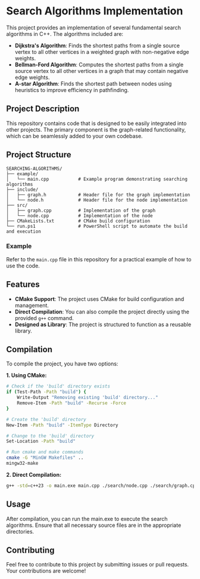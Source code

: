# Search Algorithms Implementation

This project provides an implementation of several fundamental search algorithms in C++. The algorithms included are:

- **Dijkstra's Algorithm**: Finds the shortest paths from a single source vertex to all other vertices in a weighted graph with non-negative edge weights.
- **Bellman-Ford Algorithm**: Computes the shortest paths from a single source vertex to all other vertices in a graph that may contain negative edge weights.
- **A-star Algorithm**: Finds the shortest path between nodes using heuristics to improve efficiency in pathfinding.

## Project Description

This repository contains code that is designed to be easily integrated into other projects. The primary component is the graph-related functionality, which can be seamlessly added to your own codebase.

## Project Structure
```
SEARCHING-ALGORITHMS/
├── example/
│   └── main.cpp           # Example program demonstrating searching algorithms
├── include/
│   ├── graph.h            # Header file for the graph implementation
│   └── node.h             # Header file for the node implementation
├── src/
│   ├── graph.cpp          # Implementation of the graph
│   └── node.cpp           # Implementation of the node
├── CMakeLists.txt         # CMake build configuration
└── run.ps1                # PowerShell script to automate the build and execution
```

### Example

Refer to the `main.cpp` file in this repository for a practical example of how to use the code.

## Features

- **CMake Support**: The project uses CMake for build configuration and management.
- **Direct Compilation**: You can also compile the project directly using the provided `g++` command.
- **Designed as Library**: The project is structured to function as a reusable library.

## Compilation

To compile the project, you have two options:

**1. Using CMake:**

   ```sh
   # Check if the 'build' directory exists
   if (Test-Path -Path "build") {
       Write-Output "Removing existing 'build' directory..."
       Remove-Item -Path "build" -Recurse -Force
   }
   
   # Create the 'build' directory
   New-Item -Path "build" -ItemType Directory
   
   # Change to the 'build' directory
   Set-Location -Path "build"
   
   # Run cmake and make commands
   cmake -G "MinGW Makefiles" ..
   mingw32-make
   ```

**2. Direct Compilation:**
   ```sh
   g++ -std=c++23 -o main.exe main.cpp ./search/node.cpp ./search/graph.cpp -I search
   ```
    
## Usage
After compilation, you can run the main.exe to execute the search algorithms. Ensure that all necessary source files are in the appropriate directories.

## Contributing
Feel free to contribute to this project by submitting issues or pull requests. Your contributions are welcome!
